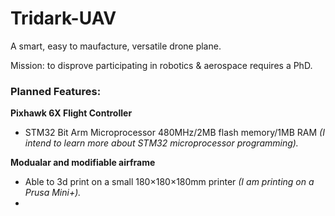 # Tridark-UAV

A smart, easy to maufacture, versatile drone plane. 

Mission: to disprove participating in robotics & aerospace requires a PhD.

### Planned Features:
**Pixhawk 6X Flight Controller**
- STM32 Bit Arm Microprocessor 480MHz/2MB flash memory/1MB RAM _(I intend to learn more about STM32 microprocessor programming)._ 

**Modualar and modifiable airframe**
- Able to 3d print on a small 180×180×180mm printer _(I am printing on a Prusa Mini+)._
- 


